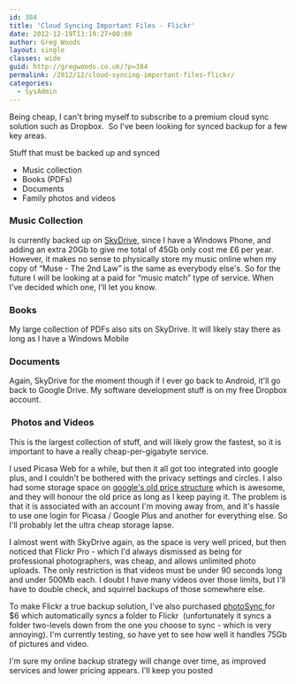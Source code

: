 ```yaml
---
id: 384
title: 'Cloud Syncing Important Files - Flickr'
date: 2012-12-19T13:19:27+00:00
author: Greg Woods
layout: single
classes: wide
guid: http://gregwoods.co.uk/?p=384
permalink: /2012/12/cloud-syncing-important-files-flickr/
categories:
  - SysAdmin
---
```

Being cheap, I can't bring myself to subscribe to a premium cloud sync solution such as Dropbox.  So I've been looking for synced backup for a few key areas.

Stuff that must be backed up and synced

  * Music collection
  * Books (PDFs)
  * Documents
  * Family photos and videos

### Music Collection

Is currently backed up on <a title="SkyDrive" href="http://windows.microsoft.com/en-US/skydrive/compare" target="_blank">SkyDrive</a>, since I have a Windows Phone, and adding an extra 20Gb to give me total of 45Gb only cost me £6 per year. However, it makes no sense to physically store my music online when my copy of &#8220;Muse - The 2nd Law&#8221; is the same as everybody else's. So for the future I will be looking at a paid for &#8220;music match&#8221; type of service. When I've decided which one, I'll let you know.

### Books

My large collection of PDFs also sits on SkyDrive. It will likely stay there as long as I have a Windows Mobile

### Documents

Again, SkyDrive for the moment though if I ever go back to Android, it'll go back to Google Drive. My software development stuff is on my free Dropbox account.

###  Photos and Videos

This is the largest collection of stuff, and will likely grow the fastest, so it is important to have a really cheap-per-gigabyte service.

I used Picasa Web for a while, but then it all got too integrated into google plus, and I couldn't be bothered with the privacy settings and circles. I also had some storage space on <a title="google's old price structure" href="http://support.google.com/picasa/answer/39567?hl=en" target="_blank">google's old price structure</a> which is awesome, and they will honour the old price as long as I keep paying it. The problem is that it is associated with an account I'm moving away from, and it's hassle to use one login for Picasa / Google Plus and another for everything else. So I'll probably let the ultra cheap storage lapse.

I almost went with SkyDrive again, as the space is very well priced, but then noticed that Flickr Pro - which I'd always dismissed as being for professional photographers, was cheap, and allows unlimited photo uploads. The only restriction is that videos must be under 90 seconds long and under 500Mb each. I doubt I have many videos over those limits, but I'll have to double check, and squirrel backups of those somewhere else.

To make Flickr a true backup solution, I've also purchased <a title="photoSync" href="http://www.flickr.com/services/apps/72157624948354629/" target="_blank">photoSync </a>for $6 which automatically syncs a folder to Flickr  (unfortunately it syncs a folder two-levels down from the one you choose to sync - which is very annoying). I'm currently testing, so have yet to see how well it handles 75Gb of pictures and video.

I'm sure my online backup strategy will change over time, as improved services and lower pricing appears. I'll keep you posted